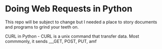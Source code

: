 # Doing Web Requests in Python

This repo will be subject to change but I needed a place to story documents and programs to grind your teeth on.

CURL in Python - CURL is a unix command that transfer data. Most commmonly, it sends    __,GET, POST, PUT,  amf